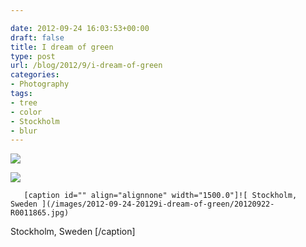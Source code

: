 ```yaml
---

date: 2012-09-24 16:03:53+00:00
draft: false
title: I dream of green
type: post
url: /blog/2012/9/i-dream-of-green
categories:
- Photography
tags:
- tree
- color
- Stockholm
- blur
---
```


![](/images/2012-09-24-20129i-dream-of-green/20120922-R0011863.jpg)

  


  
![](/images/2012-09-24-20129i-dream-of-green/20120922-R0011880.jpg)

  


  
       [caption id="" align="alignnone" width="1500.0"]![ Stockholm, Sweden ](/images/2012-09-24-20129i-dream-of-green/20120922-R0011865.jpg)
 Stockholm, Sweden [/caption]
